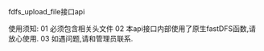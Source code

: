 fdfs_upload_file接口api

使用须知:
    01 必须包含相关头文件
    02 本api接口内部使用了原生fastDFS函数,请放心使用.
    03 如遇问题,请和管理员联系.

